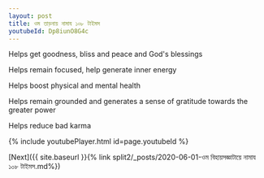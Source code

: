 ```yaml
---
layout: post
title: ওম তাড়নায় নামায ১০৮ টাইমস
youtubeId: Dp8iunO8G4c
---
```

 
 
Helps get goodness, bliss and peace and God's blessings
 
Helps remain focused, help generate inner energy 
 
Helps boost physical and mental health 
 
Helps remain grounded and generates a sense of gratitude towards the greater power 
 
Helps reduce bad karma
 
 
 
 


{% include youtubePlayer.html id=page.youtubeId %}
 
[Next]({{ site.baseurl }}{% link  split2/_posts/2020-06-01-ওম বিহায়সজ্ঞাটায়ে নামায ১০৮ টাইমস.md%})
 
